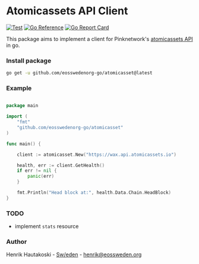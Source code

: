 # Atomicassets API Client

[![Test](https://github.com/eosswedenorg-go/atomicasset/actions/workflows/test.yml/badge.svg?branch=master)](https://github.com/eosswedenorg-go/atomicasset/actions/workflows/test.yml)
[![Go Reference](https://pkg.go.dev/badge/github.com/eosswedenorg-go/atomicasset.svg)](https://pkg.go.dev/github.com/eosswedenorg-go/atomicasset)
[![Go Report Card](https://goreportcard.com/badge/github.com/eosswedenorg-go/atomicasset)](https://goreportcard.com/report/github.com/eosswedenorg-go/atomicasset)

This package aims to implement a client for Pinknetwork's [atomicassets API](https://github.com/pinknetworkx/eosio-contract-api) in go.

### Install package

```bash
go get -u github.com/eosswedenorg-go/atomicasset@latest
```

### Example

```go

package main

import (
	"fmt"
	"github.com/eosswedenorg-go/atomicasset"
)

func main() {

	client := atomicasset.New("https://wax.api.atomicassets.io")

	health, err := client.GetHealth()
	if err != nil {
		panic(err)
	}

	fmt.Println("Head block at:", health.Data.Chain.HeadBlock)
}

```

### TODO

* implement `stats` resource

### Author

Henrik Hautakoski - [Sw/eden](https://eossweden.org/) - [henrik@eossweden.org](mailto:henrik@eossweden.org)

